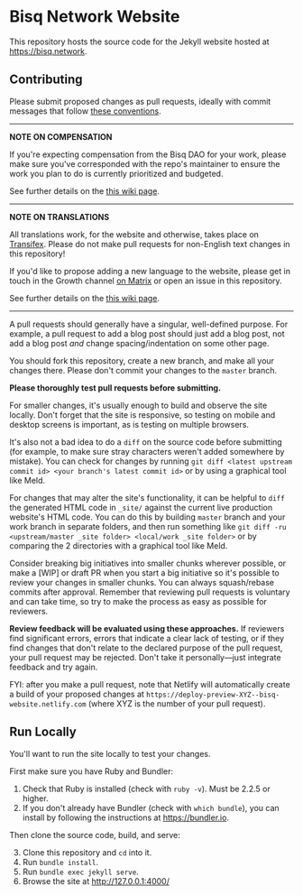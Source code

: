# Bisq Network Website

This repository hosts the source code for the Jekyll website hosted at https://bisq.network.

## Contributing

Please submit proposed changes as pull requests, ideally with commit messages that follow [these conventions](https://github.com/bisq-network/style/issues/9).

---

**NOTE ON COMPENSATION**

If you're expecting compensation from the Bisq DAO for your work, please make sure you've corresponded with the repo's maintainer to ensure the work you plan to do is currently prioritized and budgeted.

See further details on the [this wiki page](https://bisq.wiki/Growth_Team#Processes).

---

**NOTE ON TRANSLATIONS**

All translations work, for the website and otherwise, takes place on [Transifex](https://www.transifex.com/bisq/). Please do not make pull requests for non-English text changes in this repository!

If you'd like to propose adding a new language to the website, please get in touch in the Growth channel [on Matrix](https://matrix.to/#/#bisq.growth:bitcoin.kyoto) or open an issue in this repository.

See further details on the [this wiki page](https://bisq.wiki/Translation).

---

A pull requests should generally have a singular, well-defined purpose. For example, a pull request to add a blog post should just add a blog post, not add a blog post _and_ change spacing/indentation on some other page.

You should fork this repository, create a new branch, and make all your changes there. Please don't commit your changes to the `master` branch.

**Please thoroughly test pull requests before submitting.**

For smaller changes, it's usually enough to build and observe the site locally. Don't forget that the site is responsive, so testing on mobile and desktop screens is important, as is testing on multiple browsers.

It's also not a bad idea to do a `diff` on the source code before submitting (for example, to make sure stray characters weren't added somewhere by mistake). You can check for changes by running `git diff <latest upstream commit id> <your branch's latest commit id>` or by using a graphical tool like Meld.

For changes that may alter the site's functionality, it can be helpful to `diff` the generated HTML code in `_site/` against the current live production website's HTML code. You can do this by building `master` branch and your work branch in separate folders, and then run something like `git diff -ru <upstream/master _site folder> <local/work _site folder>` or by comparing the 2 directories with a graphical tool like Meld.

Consider breaking big initiatives into smaller chunks wherever possible, or make a [WIP] or draft PR when you start a big initiative so it's possible to review your changes in smaller chunks. You can always squash/rebase commits after approval. Remember that reviewing pull requests is voluntary and can take time, so try to make the process as easy as possible for reviewers.

**Review feedback will be evaluated using these approaches.** If reviewers find significant errors, errors that indicate a clear lack of testing, or if they find changes that don't relate to the declared purpose of the pull request, your pull request may be rejected. Don't take it personally—just integrate feedback and try again.

FYI: after you make a pull request, note that Netlify will automatically create a build of your proposed changes at `https://deploy-preview-XYZ--bisq-website.netlify.com` (where XYZ is the number of your pull request).

## Run Locally

You'll want to run the site locally to test your changes.

First make sure you have Ruby and Bundler:

1. Check that Ruby is installed (check with `ruby -v`). Must be 2.2.5 or higher.
2. If you don't already have Bundler (check with `which bundle`), you can install by following the instructions at https://bundler.io.

Then clone the source code, build, and serve:

3. Clone this repository and `cd` into it.
4. Run `bundle install`.
5. Run `bundle exec jekyll serve`.
6. Browse the site at http://127.0.0.1:4000/
